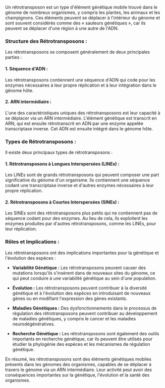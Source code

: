 Un rétrotransposon est un type d'élément génétique mobile trouvé dans le génome de nombreux organismes, y compris les plantes, les animaux et les champignons. Ces éléments peuvent se déplacer à l'intérieur du génome et sont souvent considérés comme des « sauteurs génétiques », car ils peuvent se déplacer d'une région à une autre de l'ADN.

### Structure des Rétrotransposons :

Les rétrotransposons se composent généralement de deux principales parties :

#### 1. **Séquence d'ADN :**
   Les rétrotransposons contiennent une séquence d'ADN qui code pour les enzymes nécessaires à leur propre réplication et à leur intégration dans le génome hôte.

#### 2. **ARN intermédiaire :**
   L'une des caractéristiques uniques des rétrotransposons est leur capacité à se déplacer via un ARN intermédiaire. L'élément génétique est transcrit en ARN, qui est ensuite rétrotranscrit en ADN par une enzyme appelée transcriptase inverse. Cet ADN est ensuite intégré dans le génome hôte.

### Types de Rétrotransposons :

Il existe deux principaux types de rétrotransposons :

#### 1. **Rétrotransposons à Longues Interspersées (LINEs) :**
   Les LINEs sont de grands rétrotransposons qui peuvent composer une part significative du génome d'un organisme. Ils contiennent une séquence codant une transcriptase inverse et d'autres enzymes nécessaires à leur propre réplication.

#### 2. **Rétrotransposons à Courtes Interspersées (SINEs) :**
   Les SINEs sont des rétrotransposons plus petits qui ne contiennent pas de séquence codant pour des enzymes. Au lieu de cela, ils exploitent les enzymes produites par d'autres rétrotransposons, comme les LINEs, pour leur réplication.

### Rôles et Implications :

Les rétrotransposons ont des implications importantes pour la génétique et l'évolution des espèces :

- **Variabilité Génétique :** Les rétrotransposons peuvent causer des mutations lorsqu'ils s'insèrent dans de nouveaux sites du génome, ce qui peut conduire à une variabilité génétique au sein d'une population.

- **Évolution :** Les rétrotransposons peuvent contribuer à la diversité génétique et à l'évolution des espèces en introduisant de nouveaux gènes ou en modifiant l'expression des gènes existants.

- **Maladies Génétiques :** Des dysfonctionnements dans le processus de régulation des rétrotransposons peuvent contribuer au développement de maladies génétiques, y compris le cancer et les maladies neurodégénératives.

- **Recherche Génétique :** Les rétrotransposons sont également des outils importants en recherche génétique, car ils peuvent être utilisés pour étudier la phylogénie des espèces et les mécanismes de régulation génétique.

En résumé, les rétrotransposons sont des éléments génétiques mobiles présents dans les génomes des organismes, capables de se déplacer à travers le génome via un ARN intermédiaire. Leur activité peut avoir des conséquences importantes sur la génétique, l'évolution et la santé des organismes.